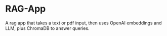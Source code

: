 # RAG-App
A rag app that takes a text or pdf input, then uses OpenAI embeddings and LLM, plus ChromaDB to answer queries.
